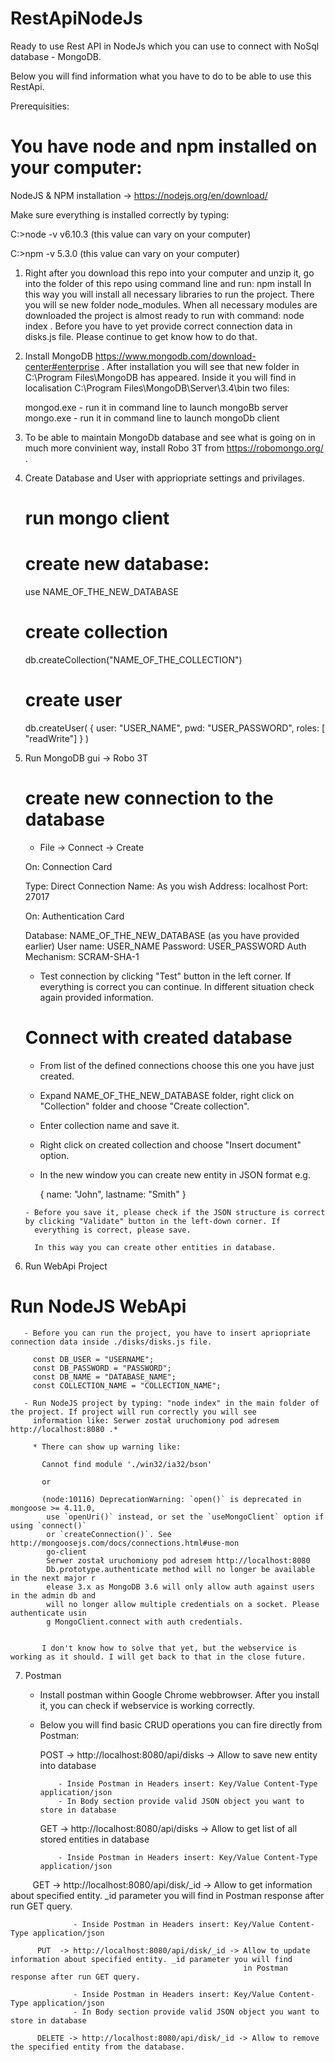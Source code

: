 # RestApiNodeJs
Ready to use Rest API in NodeJs which you can use to connect with NoSql database - MongoDB.

Below you will find information what you have to do to be able to use this RestApi.

Prerequisities:

# You have node and npm installed on your computer: 

NodeJS & NPM installation -> https://nodejs.org/en/download/
   
   Make sure everything is installed correctly by typing:
   
   C:\>node -v
   v6.10.3 (this value can vary on your computer)

   C:\>npm -v
   5.3.0 (this value can vary on your computer)

1. Right after you download this repo into your computer and unzip it, go into the folder of this repo using command line and run: 
   npm install
   In this way you will install all necessary libraries to run the project. There you will se new folder node_modules.
   When all necessary modules are downloaded the project is almost ready to run with command: node index . Before you have to yet
   provide correct connection data in disks.js file. Please continue to get know how to do that.
   
2. Install MongoDB https://www.mongodb.com/download-center#enterprise . After installation you will see that new folder in 
   C:\Program Files\MongoDB has appeared. Inside it you will find in localisation C:\Program Files\MongoDB\Server\3.4\bin two files:
   
   mongod.exe - run it in command line to launch mongoBb server
   mongo.exe - run it in command line to launch mongoDb client
   
3. To be able to maintain MongoDb database and see what is going on in much more convinient way, install Robo 3T from 
   https://robomongo.org/ .
   
4. Create Database and User with appriopriate settings and privilages.

   # run mongo client
   # create new database:
     
     use NAME_OF_THE_NEW_DATABASE
   
   # create collection
   
      db.createCollection("NAME_OF_THE_COLLECTION")
     
   # create user
     
     db.createUser(
         {
           user: "USER_NAME",
           pwd: "USER_PASSWORD",
           roles: [ "readWrite"]
         }
      )
   
5. Run MongoDB gui -> Robo 3T
   
   # create new connection to the database
   
      - File -> Connect -> Create
      
      On: Connection Card
      
      Type: Direct Connection
      Name: As you wish
      Address: localhost
      Port: 27017
      
      On: Authentication Card
      
      Database: NAME_OF_THE_NEW_DATABASE (as you have provided earlier)
      User name: USER_NAME
      Password: USER_PASSWORD
      Auth Mechanism: SCRAM-SHA-1
      
      - Test connection by clicking "Test" button in the left corner. If everything is correct you can continue. In different situation         check again provided information.
      
   # Connect with created database
   
      - From list of the defined connections choose this one you have just created.
      - Expand NAME_OF_THE_NEW_DATABASE folder, right click on "Collection" folder and choose "Create collection".
      - Enter collection name and save it.
      - Right click on created collection and choose "Insert document" option.
      - In the new window you can create new entity in JSON format e.g.
      
         {
            name: "John",
            lastname: "Smith"
         }
       
       - Before you save it, please check if the JSON structure is correct by clicking "Validate" button in the left-down corner. If  
         everything is correct, please save.
         
         In this way you can create other entities in database.
  
 6. Run WebApi Project
 
   # Run NodeJS WebApi
   
       - Before you can run the project, you have to insert apriopriate connection data inside ./disks/disks.js file. 
       
         const DB_USER = "USERNAME";
         const DB_PASSWORD = "PASSWORD";
         const DB_NAME = "DATABASE_NAME";
         const COLLECTION_NAME = "COLLECTION_NAME";
   
       - Run NodeJS project by typing: "node index" in the main folder of the project. If project will run correctly you will see
         information like: Serwer został uruchomiony pod adresem http://localhost:8080 .*
         
         * There can show up warning like:
           
           Cannot find module './win32/ia32/bson'
           
           or
           
           (node:10116) DeprecationWarning: `open()` is deprecated in mongoose >= 4.11.0, 
            use `openUri()` instead, or set the `useMongoClient` option if using `connect()`
            or `createConnection()`. See http://mongoosejs.com/docs/connections.html#use-mon
            go-client
            Serwer został uruchomiony pod adresem http://localhost:8080
            Db.prototype.authenticate method will no longer be available in the next major r
            elease 3.x as MongoDB 3.6 will only allow auth against users in the admin db and
            will no longer allow multiple credentials on a socket. Please authenticate usin
            g MongoClient.connect with auth credentials.


           I don't know how to solve that yet, but the webservice is working as it should. I will get back to that in the close future.
           
  7. Postman
  
        - Install postman within Google Chrome webbrowser. After you install it, you can check if webservice is working correctly.
        - Below you will find basic CRUD operations you can fire directly from Postman:
      
          POST -> http://localhost:8080/api/disks -> Allow to save new entity into database
          
                  - Inside Postman in Headers insert: Key/Value Content-Type application/json 
                  - In Body section provide valid JSON object you want to store in database
                  
          GET  -> http://localhost:8080/api/disks -> Allow to get list of all stored entities in database
                  
                  - Inside Postman in Headers insert: Key/Value Content-Type application/json 
          
          GET  -> http://localhost:8080/api/disk/_id -> Allow to get information about specified entity. _id parameter you will find in 
                                                        Postman response after run GET query.
                                           
                  - Inside Postman in Headers insert: Key/Value Content-Type application/json 
                  
          PUT  -> http://localhost:8080/api/disk/_id -> Allow to update information about specified entity. _id parameter you will find
                                                        in Postman response after run GET query.
                                                        
                  - Inside Postman in Headers insert: Key/Value Content-Type application/json 
                  - In Body section provide valid JSON object you want to store in database
                  
          DELETE -> http://localhost:8080/api/disk/_id -> Allow to remove the specified entity from the database.
